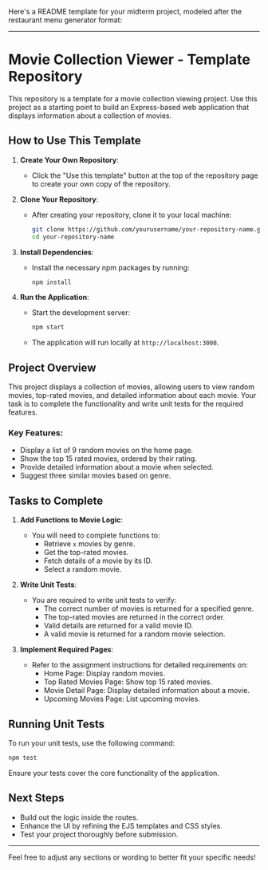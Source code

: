Here's a README template for your midterm project, modeled after the restaurant menu generator format:

---

# Movie Collection Viewer - Template Repository

This repository is a template for a movie collection viewing project. Use this project as a starting point to build an Express-based web application that displays information about a collection of movies.

## How to Use This Template

1. **Create Your Own Repository**:
   - Click the "Use this template" button at the top of the repository page to create your own copy of the repository.

2. **Clone Your Repository**:
   - After creating your repository, clone it to your local machine:
     ```bash
     git clone https://github.com/yourusername/your-repository-name.git
     cd your-repository-name
     ```

3. **Install Dependencies**:
   - Install the necessary npm packages by running:
     ```bash
     npm install
     ```

4. **Run the Application**:
   - Start the development server:
     ```bash
     npm start
     ```
   - The application will run locally at `http://localhost:3000`.

## Project Overview

This project displays a collection of movies, allowing users to view random movies, top-rated movies, and detailed information about each movie. Your task is to complete the functionality and write unit tests for the required features.

### Key Features:

- Display a list of 9 random movies on the home page.
- Show the top 15 rated movies, ordered by their rating.
- Provide detailed information about a movie when selected.
- Suggest three similar movies based on genre.

## Tasks to Complete

1. **Add Functions to Movie Logic**:
   - You will need to complete functions to:
     - Retrieve `x` movies by genre.
     - Get the top-rated movies.
     - Fetch details of a movie by its ID.
     - Select a random movie.

2. **Write Unit Tests**:
   - You are required to write unit tests to verify:
     - The correct number of movies is returned for a specified genre.
     - The top-rated movies are returned in the correct order.
     - Valid details are returned for a valid movie ID.
     - A valid movie is returned for a random movie selection.

3. **Implement Required Pages**:
   - Refer to the assignment instructions for detailed requirements on:
     - Home Page: Display random movies.
     - Top Rated Movies Page: Show top 15 rated movies.
     - Movie Detail Page: Display detailed information about a movie.
     - Upcoming Movies Page: List upcoming movies.

## Running Unit Tests

To run your unit tests, use the following command:

```bash
npm test
```

Ensure your tests cover the core functionality of the application.

## Next Steps

- Build out the logic inside the routes.
- Enhance the UI by refining the EJS templates and CSS styles.
- Test your project thoroughly before submission.

---

Feel free to adjust any sections or wording to better fit your specific needs!